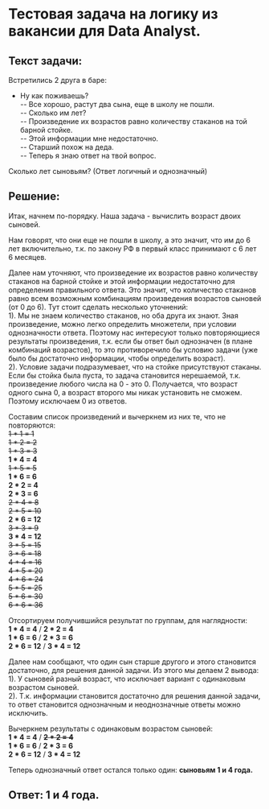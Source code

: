 # Тестовая задача на логику из вакансии для Data Analyst.

## Текст задачи:
Встретились 2 друга в баре:  
 - Ну как поживаешь?  
-- Все хорошо, растут два сына, еще в школу не пошли.  
-- Сколько им лет?  
-- Произведение их возрастов равно количеству стаканов на той барной стойке.  
-- Этой информации мне недостаточно.  
-- Старший похож на деда.  
-- Теперь я знаю ответ на твой вопрос.  
  
Сколько лет сыновьям? (Ответ логичный и однозначный)

## Решение:
Итак, начнем по-порядку. Наша задача - вычислить возраст двоих сыновей.  
  
Нам говорят, что они еще не пошли в школу, а это значит, что им до 6 лет включительно, т.к. по закону РФ в первый класс принимают с 6 лет 6 месяцев.  
  
Далее нам уточняют, что произведение их возрастов равно количеству стаканов на барной стойке и этой информации недостаточно для определения правильного ответа. Это значит, что количество стаканов равно всем возможным комбинациям произведения возрастов сыновей (от 0 до 6). Тут стоит сделать несколько уточнений:  
1). Мы не знаем количество стаканов, но оба друга их знают. Зная произведение, можно легко определить множетели, при условии однозначности ответа. Поэтому нас интересуют только повторяющиеся результаты произведения, т.к. если бы ответ был однозначен (в плане комбинаций возрастов), то это противоречило бы условию задачи (уже было бы достаточно информации, чтобы определить возраст).  
2). Условие задачи подразумевает, что на стойке присутствуют стаканы. Если бы стойка была пуста, то задача становится нерешаемой, т.к. произведение любого числа на 0 - это 0. Получается, что возраст одного сына 0, а возраст второго мы никак установить не сможем. Поэтому исключаем 0 из ответов.  
  
Составим список произведений и вычеркнем из них те, что не повторяются:  
~~1 * 1 = 1~~  
~~1 * 2 = 2~~  
~~1 * 3 = 3~~  
__1 * 4 = 4__  
~~1 * 5 = 5~~  
__1 * 6 = 6__  
__2 * 2 = 4__  
__2 * 3 = 6__  
~~2 * 4 = 8~~  
~~2 * 5 = 10~~  
__2 * 6 = 12__  
~~3 * 3 = 9~~  
__3 * 4 = 12__  
~~3 * 5 = 15~~  
~~3 * 6 = 18~~  
~~4 * 4 = 16~~  
~~4 * 5 = 20~~  
~~4 * 6 = 24~~  
~~5 * 5 = 25~~  
~~5 * 6 = 30~~  
~~6 * 6 = 36~~  
  
Отсортируем получившийся результат по группам, для наглядности:  
__1 * 4 = 4__ / __2 * 2 = 4__  
__1 * 6 = 6__ / __2 * 3 = 6__  
__2 * 6 = 12__ / __3 * 4 = 12__  
  
Далее нам сообщают, что один сын старше другого и этого становится достаточно, для решения данной задачи. Из этого мы делаем 2 вывода:  
1). У сыновей разный возраст, что исключает вариант с одинаковым возрастом сыновей.  
2). Т.к. информации становится достаточно для решения данной задачи, то ответ становится однозначным и неоднозначные ответы можно исключить.  
  
Вычеркнем результаты с одинаковым возрастом сыновей:  
__1 * 4 = 4__ / ~~__2 * 2 = 4__~~  
__1 * 6 = 6__ / __2 * 3 = 6__  
__2 * 6 = 12__ / __3 * 4 = 12__  
  
Теперь однозначный ответ остался только один: __сыновьям 1 и 4 года.__  
  
## Ответ: 1 и 4 года.
